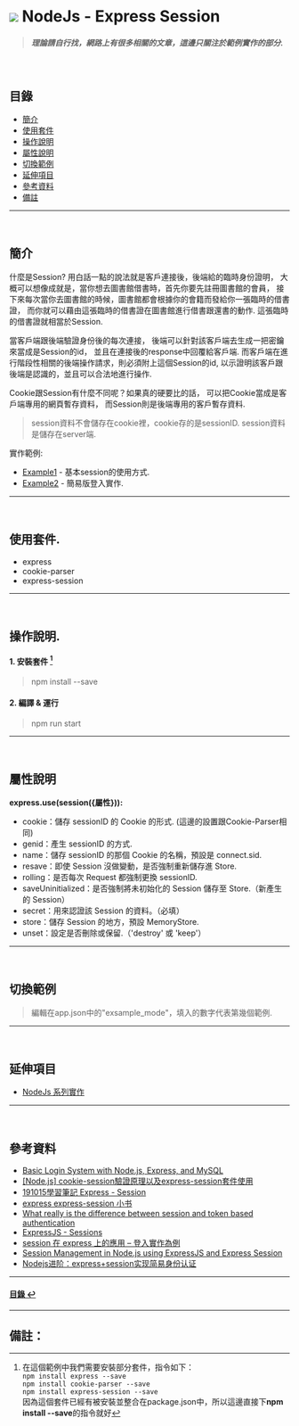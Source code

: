 # ![](https://drive.google.com/uc?id=10INx5_pkhMcYRdx_OO4rXNXxcsvPtBYq) NodeJs - Express Session
> ##### 理論請自行找，網路上有很多相關的文章，這邊只關注於範例實作的部分.

<br>

<!--ts-->
## 目錄
* [簡介](#簡介)
* [使用套件](#使用套件)
* [操作說明](#操作說明)
* [屬性說明](#屬性說明)
* [切換範例](#切換範例)
* [延伸項目](#延伸項目)
* [參考資料](#參考資料)
* [備註](#備註)
<!--te-->

---
<br>

## 簡介
什麼是Session? 用白話一點的說法就是客戶連接後，後端給的臨時身份證明，
大概可以想像成就是，當你想去圖書館借書時，首先你要先註冊圖書館的會員，
接下來每次當你去圖書館的時候，圖書館都會根據你的會籍而發給你一張臨時的借書證，
而你就可以藉由這張臨時的借書證在圖書館進行借書跟還書的動作.
這張臨時的借書證就相當於Session.

當客戶端跟後端驗證身份後的每次連接，
後端可以針對該客戶端去生成一把密鑰來當成是Session的id，
並且在連接後的response中回覆給客戶端.
而客戶端在進行階段性相關的後端操作請求，則必須附上這個Session的id,
以示證明該客戶跟後端是認識的，並且可以合法地進行操作.

Cookie跟Session有什麼不同呢？如果真的硬要比的話，
可以把Cookie當成是客戶端專用的網頁暫存資料，
而Session則是後端專用的客戶暫存資料.

> session資料不會儲存在cookie裡，cookie存的是sessionID.
> session資料是儲存在server端.

實作範例:
- [Example1](https://github.com/RC-Dev-Tech/nodejs-express-session/blob/main/src/examples/example1.ts) - 基本session的使用方式.
- [Example2](https://github.com/RC-Dev-Tech/nodejs-express-session/blob/main/src/examples/example2.ts) - 簡易版登入實作.

---
<br>

## 使用套件.
- express
- cookie-parser
- express-session

---
<br>

## 操作說明.
#### 1. 安裝套件 [^1]
> npm install --save
#### 2. 編譯 & 運行
> npm run start

---
<br>

## 屬性說明
**express.use(session({屬性})):**
- cookie：儲存 sessionID 的 Cookie 的形式. (這邊的設置跟Cookie-Parser相同)
- genid：產生 sessionID 的方式.
- name：儲存 sessionID 的那個 Cookie 的名稱，預設是 connect.sid.
- resave：即使 Session 沒做變動，是否強制重新儲存進 Store.
- rolling：是否每次 Request 都強制更換 sessionID.
- saveUninitialized：是否強制將未初始化的 Session 儲存至 Store.（新產生的 Session）
- secret：用來認證該 Session 的資料。（必填）
- store：儲存 Session 的地方，預設 MemoryStore.
- unset：設定是否刪除或保留.（'destroy' 或 'keep'）

---
<br>

## 切換範例
> 編輯在app.json中的"exsample_mode"，填入的數字代表第幾個範例.

---
<br>

## 延伸項目
* [NodeJs 系列實作](https://github.com/RC-Dev-Tech/nodejs-index) <br>

---
<br>

## 參考資料
* [Basic Login System with Node.js, Express, and MySQL](https://codeshack.io/basic-login-system-nodejs-express-mysql/) <br>
* [[Node.js] cookie-session驗證原理以及express-session套件使用](https://medium.com/johnny%E7%9A%84%E8%BD%89%E8%81%B7%E5%B7%A5%E7%A8%8B%E5%B8%AB%E7%AD%86%E8%A8%98/node-js-cookie-session%E9%A9%97%E8%AD%89%E5%8E%9F%E7%90%86%E4%BB%A5%E5%8F%8Aexpress-session%E5%A5%97%E4%BB%B6%E4%BD%BF%E7%94%A8-aeafa386837e) <br>
* [191015學習筆記 Express - Session](https://ithelp.ithome.com.tw/articles/10228375) <br>
* [express express-session 小书](https://segmentfault.com/a/1190000017341279?utm_source=sf-similar-article) <br>
* [What really is the difference between session and token based authentication](https://dev.to/thecodearcher/what-really-is-the-difference-between-session-and-token-based-authentication-2o39) <br>
* [ExpressJS - Sessions](https://www.tutorialspoint.com/expressjs/expressjs_sessions.htm#) <br>
* [session 在 express 上的應用 – 登入實作為例](https://ithelp.ithome.com.tw/articles/10187464) <br>
* [Session Management in Node.js using ExpressJS and Express Session](https://www.section.io/engineering-education/session-management-in-nodejs-using-expressjs-and-express-session/) <br>
* [Nodejs进阶：express+session实现简易身份认证](https://www.cnblogs.com/chyingp/p/nodejs-learning-express-session.html) <br>

---
<!--ts-->
#### [目錄 ↩](#目錄)
<!--te-->
---
## 備註：

[^1]: 在這個範例中我們需要安裝部分套件，指令如下：<br>
`npm install express --save` <br>
`npm install cookie-parser --save` <br>
`npm install express-session --save` <br>
因為這個套件已經有被安裝並整合在package.json中，所以這邊直接下**npm install --save**的指令就好